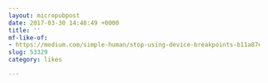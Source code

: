 ```yaml
---
layout: micropubpost
date: 2017-03-30 14:48:49 +0000
title: ''
mf-like-of:
- https://medium.com/simple-human/stop-using-device-breakpoints-b11a87e2625c
slug: 53329
category: likes

---
```

